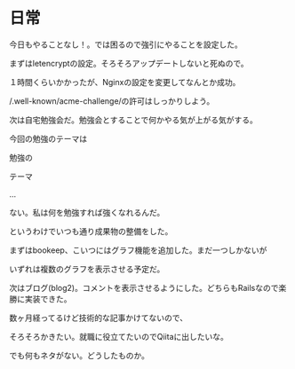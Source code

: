 # 日常

今日もやることなし！。では困るので強引にやることを設定した。

まずはletencryptの設定。そろそろアップデートしないと死ぬので。

１時間くらいかかったが、Nginxの設定を変更してなんとか成功。

/.well-known/acme-challenge/の許可はしっかりしよう。

次は自宅勉強会だ。勉強会とすることで何かやる気が上がる気がする。

今回の勉強のテーマは

勉強の

テーマ

...

ない。私は何を勉強すれば強くなれるんだ。

というわけでいつも通り成果物の整備をした。

まずはbookeep、こいつにはグラフ機能を追加した。まだ一つしかないが

いずれは複数のグラフを表示させる予定だ。

次はブログ(blog2)。コメントを表示させるようにした。どちらもRailsなので楽勝に実装できた。

数ヶ月経ってるけど技術的な記事かけてないので、

そろそろかきたい。就職に役立てたいのでQiitaに出したいな。

でも何もネタがない。どうしたものか。



